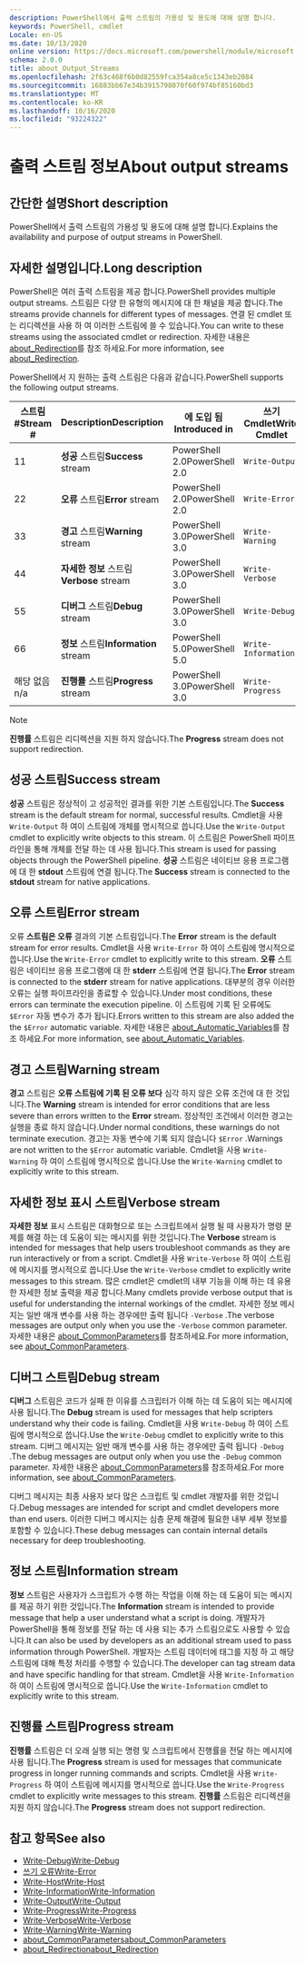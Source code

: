 ```yaml
---
description: PowerShell에서 출력 스트림의 가용성 및 용도에 대해 설명 합니다.
keywords: PowerShell, cmdlet
Locale: en-US
ms.date: 10/13/2020
online version: https://docs.microsoft.com/powershell/module/microsoft.powershell.core/about/about_output_streams?view=powershell-5.1&WT.mc_id=ps-gethelp
schema: 2.0.0
title: about_Output_Streams
ms.openlocfilehash: 2f63c468f6b0d82559fca354a8ce5c1343eb2084
ms.sourcegitcommit: 16883bb67e34b3915798070f60f974bf85160bd3
ms.translationtype: MT
ms.contentlocale: ko-KR
ms.lasthandoff: 10/16/2020
ms.locfileid: "93224322"
---
```

# <a name="about-output-streams"></a><span data-ttu-id="b17a6-104">출력 스트림 정보</span><span class="sxs-lookup"><span data-stu-id="b17a6-104">About output streams</span></span>

## <a name="short-description"></a><span data-ttu-id="b17a6-105">간단한 설명</span><span class="sxs-lookup"><span data-stu-id="b17a6-105">Short description</span></span>
<span data-ttu-id="b17a6-106">PowerShell에서 출력 스트림의 가용성 및 용도에 대해 설명 합니다.</span><span class="sxs-lookup"><span data-stu-id="b17a6-106">Explains the availability and purpose of output streams in PowerShell.</span></span>

## <a name="long-description"></a><span data-ttu-id="b17a6-107">자세한 설명입니다.</span><span class="sxs-lookup"><span data-stu-id="b17a6-107">Long description</span></span>

<span data-ttu-id="b17a6-108">PowerShell은 여러 출력 스트림을 제공 합니다.</span><span class="sxs-lookup"><span data-stu-id="b17a6-108">PowerShell provides multiple output streams.</span></span> <span data-ttu-id="b17a6-109">스트림은 다양 한 유형의 메시지에 대 한 채널을 제공 합니다.</span><span class="sxs-lookup"><span data-stu-id="b17a6-109">The streams provide channels for different types of messages.</span></span> <span data-ttu-id="b17a6-110">연결 된 cmdlet 또는 리디렉션을 사용 하 여 이러한 스트림에 쓸 수 있습니다.</span><span class="sxs-lookup"><span data-stu-id="b17a6-110">You can write to these streams using the associated cmdlet or redirection.</span></span> <span data-ttu-id="b17a6-111">자세한 내용은 [about_Redirection](about_Redirection.md)를 참조 하세요.</span><span class="sxs-lookup"><span data-stu-id="b17a6-111">For more information, see [about_Redirection](about_Redirection.md).</span></span>

<span data-ttu-id="b17a6-112">PowerShell에서 지 원하는 출력 스트림은 다음과 같습니다.</span><span class="sxs-lookup"><span data-stu-id="b17a6-112">PowerShell supports the following output streams.</span></span>

| <span data-ttu-id="b17a6-113">스트림 #</span><span class="sxs-lookup"><span data-stu-id="b17a6-113">Stream #</span></span> |      <span data-ttu-id="b17a6-114">Description</span><span class="sxs-lookup"><span data-stu-id="b17a6-114">Description</span></span>       | <span data-ttu-id="b17a6-115">에 도입 됨</span><span class="sxs-lookup"><span data-stu-id="b17a6-115">Introduced in</span></span>  |    <span data-ttu-id="b17a6-116">쓰기 Cmdlet</span><span class="sxs-lookup"><span data-stu-id="b17a6-116">Write Cmdlet</span></span>     |
| -------- | ---------------------- | -------------- | ------------------- |
| <span data-ttu-id="b17a6-117">1</span><span class="sxs-lookup"><span data-stu-id="b17a6-117">1</span></span>        | <span data-ttu-id="b17a6-118">**성공** 스트림</span><span class="sxs-lookup"><span data-stu-id="b17a6-118">**Success** stream</span></span>     | <span data-ttu-id="b17a6-119">PowerShell 2.0</span><span class="sxs-lookup"><span data-stu-id="b17a6-119">PowerShell 2.0</span></span> | `Write-Output`      |
| <span data-ttu-id="b17a6-120">2</span><span class="sxs-lookup"><span data-stu-id="b17a6-120">2</span></span>        | <span data-ttu-id="b17a6-121">**오류** 스트림</span><span class="sxs-lookup"><span data-stu-id="b17a6-121">**Error** stream</span></span>       | <span data-ttu-id="b17a6-122">PowerShell 2.0</span><span class="sxs-lookup"><span data-stu-id="b17a6-122">PowerShell 2.0</span></span> | `Write-Error`       |
| <span data-ttu-id="b17a6-123">3</span><span class="sxs-lookup"><span data-stu-id="b17a6-123">3</span></span>        | <span data-ttu-id="b17a6-124">**경고** 스트림</span><span class="sxs-lookup"><span data-stu-id="b17a6-124">**Warning** stream</span></span>     | <span data-ttu-id="b17a6-125">PowerShell 3.0</span><span class="sxs-lookup"><span data-stu-id="b17a6-125">PowerShell 3.0</span></span> | `Write-Warning`     |
| <span data-ttu-id="b17a6-126">4</span><span class="sxs-lookup"><span data-stu-id="b17a6-126">4</span></span>        | <span data-ttu-id="b17a6-127">**자세한 정보** 스트림</span><span class="sxs-lookup"><span data-stu-id="b17a6-127">**Verbose** stream</span></span>     | <span data-ttu-id="b17a6-128">PowerShell 3.0</span><span class="sxs-lookup"><span data-stu-id="b17a6-128">PowerShell 3.0</span></span> | `Write-Verbose`     |
| <span data-ttu-id="b17a6-129">5</span><span class="sxs-lookup"><span data-stu-id="b17a6-129">5</span></span>        | <span data-ttu-id="b17a6-130">**디버그** 스트림</span><span class="sxs-lookup"><span data-stu-id="b17a6-130">**Debug** stream</span></span>       | <span data-ttu-id="b17a6-131">PowerShell 3.0</span><span class="sxs-lookup"><span data-stu-id="b17a6-131">PowerShell 3.0</span></span> | `Write-Debug`       |
| <span data-ttu-id="b17a6-132">6</span><span class="sxs-lookup"><span data-stu-id="b17a6-132">6</span></span>        | <span data-ttu-id="b17a6-133">**정보** 스트림</span><span class="sxs-lookup"><span data-stu-id="b17a6-133">**Information** stream</span></span> | <span data-ttu-id="b17a6-134">PowerShell 5.0</span><span class="sxs-lookup"><span data-stu-id="b17a6-134">PowerShell 5.0</span></span> | `Write-Information` |
| <span data-ttu-id="b17a6-135">해당 없음</span><span class="sxs-lookup"><span data-stu-id="b17a6-135">n/a</span></span>      | <span data-ttu-id="b17a6-136">**진행률** 스트림</span><span class="sxs-lookup"><span data-stu-id="b17a6-136">**Progress** stream</span></span>    | <span data-ttu-id="b17a6-137">PowerShell 3.0</span><span class="sxs-lookup"><span data-stu-id="b17a6-137">PowerShell 3.0</span></span> | `Write-Progress`    |

> [!NOTE]
> <span data-ttu-id="b17a6-138">**진행률** 스트림은 리디렉션을 지원 하지 않습니다.</span><span class="sxs-lookup"><span data-stu-id="b17a6-138">The **Progress** stream does not support redirection.</span></span>

## <a name="success-stream"></a><span data-ttu-id="b17a6-139">성공 스트림</span><span class="sxs-lookup"><span data-stu-id="b17a6-139">Success stream</span></span>

<span data-ttu-id="b17a6-140">**성공** 스트림은 정상적이 고 성공적인 결과를 위한 기본 스트림입니다.</span><span class="sxs-lookup"><span data-stu-id="b17a6-140">The **Success** stream is the default stream for normal, successful results.</span></span>
<span data-ttu-id="b17a6-141">Cmdlet을 사용 `Write-Output` 하 여이 스트림에 개체를 명시적으로 씁니다.</span><span class="sxs-lookup"><span data-stu-id="b17a6-141">Use the `Write-Output` cmdlet to explicitly write objects to this stream.</span></span> <span data-ttu-id="b17a6-142">이 스트림은 PowerShell 파이프라인을 통해 개체를 전달 하는 데 사용 됩니다.</span><span class="sxs-lookup"><span data-stu-id="b17a6-142">This stream is used for passing objects through the PowerShell pipeline.</span></span> <span data-ttu-id="b17a6-143">**성공** 스트림은 네이티브 응용 프로그램에 대 한 **stdout** 스트림에 연결 됩니다.</span><span class="sxs-lookup"><span data-stu-id="b17a6-143">The **Success** stream is connected to the **stdout** stream for native applications.</span></span>

## <a name="error-stream"></a><span data-ttu-id="b17a6-144">오류 스트림</span><span class="sxs-lookup"><span data-stu-id="b17a6-144">Error stream</span></span>

<span data-ttu-id="b17a6-145">오류 **스트림은 오류** 결과의 기본 스트림입니다.</span><span class="sxs-lookup"><span data-stu-id="b17a6-145">The **Error** stream is the default stream for error results.</span></span> <span data-ttu-id="b17a6-146">Cmdlet을 사용 `Write-Error` 하 여이 스트림에 명시적으로 씁니다.</span><span class="sxs-lookup"><span data-stu-id="b17a6-146">Use the `Write-Error` cmdlet to explicitly write to this stream.</span></span> <span data-ttu-id="b17a6-147">**오류** 스트림은 네이티브 응용 프로그램에 대 한 **stderr** 스트림에 연결 됩니다.</span><span class="sxs-lookup"><span data-stu-id="b17a6-147">The **Error** stream is connected to the **stderr** stream for native applications.</span></span> <span data-ttu-id="b17a6-148">대부분의 경우 이러한 오류는 실행 파이프라인을 종료할 수 있습니다.</span><span class="sxs-lookup"><span data-stu-id="b17a6-148">Under most conditions, these errors can terminate the execution pipeline.</span></span> <span data-ttu-id="b17a6-149">이 스트림에 기록 된 오류에도 `$Error` 자동 변수가 추가 됩니다.</span><span class="sxs-lookup"><span data-stu-id="b17a6-149">Errors written to this stream are also added the the `$Error` automatic variable.</span></span> <span data-ttu-id="b17a6-150">자세한 내용은 [about_Automatic_Variables](about_Automatic_Variables.md)를 참조 하세요.</span><span class="sxs-lookup"><span data-stu-id="b17a6-150">For more information, see [about_Automatic_Variables](about_Automatic_Variables.md).</span></span>

## <a name="warning-stream"></a><span data-ttu-id="b17a6-151">경고 스트림</span><span class="sxs-lookup"><span data-stu-id="b17a6-151">Warning stream</span></span>

<span data-ttu-id="b17a6-152">**경고** 스트림은 **오류 스트림에 기록 된 오류 보다** 심각 하지 않은 오류 조건에 대 한 것입니다.</span><span class="sxs-lookup"><span data-stu-id="b17a6-152">The **Warning** stream is intended for error conditions that are less severe than errors written to the **Error** stream.</span></span> <span data-ttu-id="b17a6-153">정상적인 조건에서 이러한 경고는 실행을 종료 하지 않습니다.</span><span class="sxs-lookup"><span data-stu-id="b17a6-153">Under normal conditions, these warnings do not terminate execution.</span></span> <span data-ttu-id="b17a6-154">경고는 자동 변수에 기록 되지 않습니다 `$Error` .</span><span class="sxs-lookup"><span data-stu-id="b17a6-154">Warnings are not written to the `$Error` automatic variable.</span></span> <span data-ttu-id="b17a6-155">Cmdlet을 사용 `Write-Warning` 하 여이 스트림에 명시적으로 씁니다.</span><span class="sxs-lookup"><span data-stu-id="b17a6-155">Use the `Write-Warning` cmdlet to explicitly write to this stream.</span></span>

## <a name="verbose-stream"></a><span data-ttu-id="b17a6-156">자세한 정보 표시 스트림</span><span class="sxs-lookup"><span data-stu-id="b17a6-156">Verbose stream</span></span>

<span data-ttu-id="b17a6-157">**자세한 정보** 표시 스트림은 대화형으로 또는 스크립트에서 실행 될 때 사용자가 명령 문제를 해결 하는 데 도움이 되는 메시지를 위한 것입니다.</span><span class="sxs-lookup"><span data-stu-id="b17a6-157">The **Verbose** stream is intended for messages that help users troubleshoot commands as they are run interactively or from a script.</span></span> <span data-ttu-id="b17a6-158">Cmdlet을 사용 `Write-Verbose` 하 여이 스트림에 메시지를 명시적으로 씁니다.</span><span class="sxs-lookup"><span data-stu-id="b17a6-158">Use the `Write-Verbose` cmdlet to explicitly write messages to this stream.</span></span> <span data-ttu-id="b17a6-159">많은 cmdlet은 cmdlet의 내부 기능을 이해 하는 데 유용한 자세한 정보 출력을 제공 합니다.</span><span class="sxs-lookup"><span data-stu-id="b17a6-159">Many cmdlets provide verbose output that is useful for understanding the internal workings of the cmdlet.</span></span> <span data-ttu-id="b17a6-160">자세한 정보 메시지는 일반 매개 변수를 사용 하는 경우에만 출력 됩니다 `-Verbose` .</span><span class="sxs-lookup"><span data-stu-id="b17a6-160">The verbose messages are output only when you use the `-Verbose` common parameter.</span></span> <span data-ttu-id="b17a6-161">자세한 내용은 [about_CommonParameters](about_CommonParameters.md)를 참조하세요.</span><span class="sxs-lookup"><span data-stu-id="b17a6-161">For more information, see [about_CommonParameters](about_CommonParameters.md).</span></span>

## <a name="debug-stream"></a><span data-ttu-id="b17a6-162">디버그 스트림</span><span class="sxs-lookup"><span data-stu-id="b17a6-162">Debug stream</span></span>

<span data-ttu-id="b17a6-163">**디버그** 스트림은 코드가 실패 한 이유를 스크립터가 이해 하는 데 도움이 되는 메시지에 사용 됩니다.</span><span class="sxs-lookup"><span data-stu-id="b17a6-163">The **Debug** stream is used for messages that help scripters understand why their code is failing.</span></span> <span data-ttu-id="b17a6-164">Cmdlet을 사용 `Write-Debug` 하 여이 스트림에 명시적으로 씁니다.</span><span class="sxs-lookup"><span data-stu-id="b17a6-164">Use the `Write-Debug` cmdlet to explicitly write to this stream.</span></span> <span data-ttu-id="b17a6-165">디버그 메시지는 일반 매개 변수를 사용 하는 경우에만 출력 됩니다 `-Debug` .</span><span class="sxs-lookup"><span data-stu-id="b17a6-165">The debug messages are output only when you use the `-Debug` common parameter.</span></span> <span data-ttu-id="b17a6-166">자세한 내용은 [about_CommonParameters](about_CommonParameters.md)를 참조하세요.</span><span class="sxs-lookup"><span data-stu-id="b17a6-166">For more information, see [about_CommonParameters](about_CommonParameters.md).</span></span>

<span data-ttu-id="b17a6-167">디버그 메시지는 최종 사용자 보다 많은 스크립트 및 cmdlet 개발자를 위한 것입니다.</span><span class="sxs-lookup"><span data-stu-id="b17a6-167">Debug messages are intended for script and cmdlet developers more than end users.</span></span> <span data-ttu-id="b17a6-168">이러한 디버그 메시지는 심층 문제 해결에 필요한 내부 세부 정보를 포함할 수 있습니다.</span><span class="sxs-lookup"><span data-stu-id="b17a6-168">These debug messages can contain internal details necessary for deep troubleshooting.</span></span>

## <a name="information-stream"></a><span data-ttu-id="b17a6-169">정보 스트림</span><span class="sxs-lookup"><span data-stu-id="b17a6-169">Information stream</span></span>

<span data-ttu-id="b17a6-170">**정보** 스트림은 사용자가 스크립트가 수행 하는 작업을 이해 하는 데 도움이 되는 메시지를 제공 하기 위한 것입니다.</span><span class="sxs-lookup"><span data-stu-id="b17a6-170">The **Information** stream is intended to provide message that help a user understand what a script is doing.</span></span> <span data-ttu-id="b17a6-171">개발자가 PowerShell을 통해 정보를 전달 하는 데 사용 되는 추가 스트림으로도 사용할 수 있습니다.</span><span class="sxs-lookup"><span data-stu-id="b17a6-171">It can also be used by developers as an additional stream used to pass information through PowerShell.</span></span> <span data-ttu-id="b17a6-172">개발자는 스트림 데이터에 태그를 지정 하 고 해당 스트림에 대해 특정 처리를 수행할 수 있습니다.</span><span class="sxs-lookup"><span data-stu-id="b17a6-172">The developer can tag stream data and have specific handling for that stream.</span></span> <span data-ttu-id="b17a6-173">Cmdlet을 사용 `Write-Information` 하 여이 스트림에 명시적으로 씁니다.</span><span class="sxs-lookup"><span data-stu-id="b17a6-173">Use the `Write-Information` cmdlet to explicitly write to this stream.</span></span>

## <a name="progress-stream"></a><span data-ttu-id="b17a6-174">진행률 스트림</span><span class="sxs-lookup"><span data-stu-id="b17a6-174">Progress stream</span></span>

<span data-ttu-id="b17a6-175">**진행률** 스트림은 더 오래 실행 되는 명령 및 스크립트에서 진행률을 전달 하는 메시지에 사용 됩니다.</span><span class="sxs-lookup"><span data-stu-id="b17a6-175">The **Progress** stream is used for messages that communicate progress in longer running commands and scripts.</span></span> <span data-ttu-id="b17a6-176">Cmdlet을 사용 `Write-Progress` 하 여이 스트림에 메시지를 명시적으로 씁니다.</span><span class="sxs-lookup"><span data-stu-id="b17a6-176">Use the `Write-Progress` cmdlet to explicitly write messages to this stream.</span></span> <span data-ttu-id="b17a6-177">**진행률** 스트림은 리디렉션을 지원 하지 않습니다.</span><span class="sxs-lookup"><span data-stu-id="b17a6-177">The **Progress** stream does not support redirection.</span></span>

## <a name="see-also"></a><span data-ttu-id="b17a6-178">참고 항목</span><span class="sxs-lookup"><span data-stu-id="b17a6-178">See also</span></span>

- [<span data-ttu-id="b17a6-179">Write-Debug</span><span class="sxs-lookup"><span data-stu-id="b17a6-179">Write-Debug</span></span>](xref:Microsoft.PowerShell.Utility.Write-Debug)
- [<span data-ttu-id="b17a6-180">쓰기 오류</span><span class="sxs-lookup"><span data-stu-id="b17a6-180">Write-Error</span></span>](xref:Microsoft.PowerShell.Utility.Write-Error)
- [<span data-ttu-id="b17a6-181">Write-Host</span><span class="sxs-lookup"><span data-stu-id="b17a6-181">Write-Host</span></span>](xref:Microsoft.PowerShell.Utility.Write-Host)
- [<span data-ttu-id="b17a6-182">Write-Information</span><span class="sxs-lookup"><span data-stu-id="b17a6-182">Write-Information</span></span>](xref:Microsoft.PowerShell.Utility.Write-Information)
- [<span data-ttu-id="b17a6-183">Write-Output</span><span class="sxs-lookup"><span data-stu-id="b17a6-183">Write-Output</span></span>](xref:Microsoft.PowerShell.Utility.Write-Output)
- [<span data-ttu-id="b17a6-184">Write-Progress</span><span class="sxs-lookup"><span data-stu-id="b17a6-184">Write-Progress</span></span>](xref:Microsoft.PowerShell.Utility.Write-Progress)
- [<span data-ttu-id="b17a6-185">Write-Verbose</span><span class="sxs-lookup"><span data-stu-id="b17a6-185">Write-Verbose</span></span>](xref:Microsoft.PowerShell.Utility.Write-Verbose)
- [<span data-ttu-id="b17a6-186">Write-Warning</span><span class="sxs-lookup"><span data-stu-id="b17a6-186">Write-Warning</span></span>](xref:Microsoft.PowerShell.Utility.Write-Warning)
- [<span data-ttu-id="b17a6-187">about_CommonParameters</span><span class="sxs-lookup"><span data-stu-id="b17a6-187">about_CommonParameters</span></span>](about_CommonParameters.md)
- [<span data-ttu-id="b17a6-188">about_Redirection</span><span class="sxs-lookup"><span data-stu-id="b17a6-188">about_Redirection</span></span>](about_Redirection.md)

